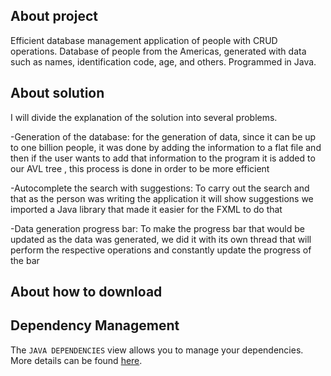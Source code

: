 ## About project

Efficient database management application of people with CRUD operations. Database of people from the Americas, generated with data such as names, identification code, age, and others. Programmed in Java.

## About solution

I will divide the explanation of the solution into several problems.

-Generation of the database: for the generation of data, since it can be up to one billion people, it was done by adding the information to a flat file and then if the user wants to add that information to the program it is added to our AVL tree , this process is done in order to be more efficient

-Autocomplete the search with suggestions: To carry out the search and that as the person was writing the application it will show suggestions we imported a Java library that made it easier for the FXML to do that

-Data generation progress bar: To make the progress bar that would be updated as the data was generated, we did it with its own thread that will perform the respective operations and constantly update the progress of the bar

## About how to download

## Dependency Management

The `JAVA DEPENDENCIES` view allows you to manage your dependencies. More details can be found [here](https://github.com/microsoft/vscode-java-pack/blob/master/release-notes/v0.9.0.md#work-with-jar-files-directly).
